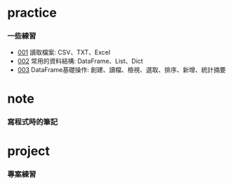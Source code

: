 # practice
### 一些練習
* [001](https://github.com/ching0819/my-library/blob/master/practice/practice_001.ipynb) 讀取檔案: CSV、TXT、Excel
* [002](https://github.com/ching0819/my-library/blob/master/practice/practice_002.ipynb) 常用的資料結構: DataFrame、List、Dict
* [003](https://github.com/ching0819/my-library/blob/master/practice/practice_003.ipynb) DataFrame基礎操作: 創建、讀檔、檢視、選取、排序、新增、統計摘要



# note
### 寫程式時的筆記




# project
### 專案練習